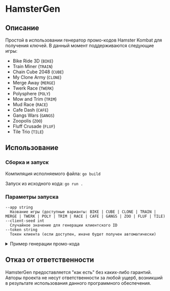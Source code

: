 # HamsterGen

## Описание

Простой в использовании генератор промо-кодов Hamster Kombat для получения ключей. В данный момент поддерживаются следующие игры:
- Bike Ride 3D (`BIKE`)
- Train Miner (`TRAIN`)
- Chain Cube 2048 (`CUBE`)
- My Clone Army (`CLONE`)
- Merge Away (`MERGE`)
- Twerk Race (`TWERK`)
- Polysphere (`POLY`)
- Mow and Trim (`TRIM`)
- Mud Race (`RACE`)
- Cafe Dash (`CAFE`)
- Gangs Wars (`GANGS`)
- Zoopolis (`ZOO`)
- Fluff Crusade (`FLUF`)
- Tile Trio (`TILE`)

## Использование

### Сборка и запуск

Компиляция исполняемого файла: `go build`

Запуск из исходного кода: `go run .`

### Параметры запуска

```
--app string
  Название игры (доступные варианты: BIKE | CUBE | CLONE | TRAIN | MERGE | TWERK | POLY | TRIM | RACE | CAFE | GANGS | ZOO | FLUF | TILE)
--client-seed int
  Случайное значение для генерации клиентского ID
--token string
  Токен клиента (если доступен, иначе будет получен автоматически)
```

<details>
  <summary>Пример генерации промо-кода</summary>
Чтобы сгенерировать код для игры BIKE без указания токена, выполните следующую команду:

`go run . -app BIKE -client-seed 177013`
</details>

## Отказ от ответственности

HamsterGen предоставляется "как есть" без каких-либо гарантий. Авторы проекта не несут ответственности за любой ущерб, возникший в результате использования данного программного обеспечения.